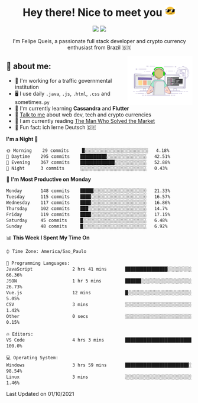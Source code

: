 
<h1 align="center">Hey there! Nice to meet you <img src="assets/sunglasses.gif" width="30"/></h1>

<p align="center">
  <a href="https://www.linkedin.com/in/fqueis"><img src="https://img.shields.io/badge/-LinkedIn-blue?style=flat&logo=Linkedin&logoColor=white" /></a>
  <a href="mailto:fqueis@gmail.com"><img src="https://img.shields.io/badge/-Gmail-c14438?style=flat&logo=Gmail&logoColor=white" /></a>
</p>

<p align="center">I'm Felipe Queis, a passionate full stack developer and crypto currency enthusiast from Brazil 🇧🇷</p>

<img width="35%" align="right" alt="fqueis" src="assets/profile.gif" /></p>

## 🤵 about me:

- 🏢 I'm working for a traffic governmental institution
- 🖥️ I use daily `.java`, `.js`, `.html`, `.css` and sometimes`.py`
- 🌱 I'm currently learning **Cassandra** and **Flutter**
- 💬 [Talk to me](https://github.com/fqueis/fqueis/discussions) about web dev, tech and crypto currencies
- 📖 I am currently reading [The Man Who Solved the Market](https://amzn.com/073521798X)
- 💭 Fun fact: ich lerne Deutsch 🇩🇪

<!--START_SECTION:waka-->
**I'm a Night 🦉** 

```text
🌞 Morning    29 commits     █░░░░░░░░░░░░░░░░░░░░░░░░   4.18% 
🌆 Daytime    295 commits    ██████████░░░░░░░░░░░░░░░   42.51% 
🌃 Evening    367 commits    █████████████░░░░░░░░░░░░   52.88% 
🌙 Night      3 commits      ░░░░░░░░░░░░░░░░░░░░░░░░░   0.43%

```
📅 **I'm Most Productive on Monday** 

```text
Monday       148 commits    █████░░░░░░░░░░░░░░░░░░░░   21.33% 
Tuesday      115 commits    ████░░░░░░░░░░░░░░░░░░░░░   16.57% 
Wednesday    117 commits    ████░░░░░░░░░░░░░░░░░░░░░   16.86% 
Thursday     102 commits    ███░░░░░░░░░░░░░░░░░░░░░░   14.7% 
Friday       119 commits    ████░░░░░░░░░░░░░░░░░░░░░   17.15% 
Saturday     45 commits     █░░░░░░░░░░░░░░░░░░░░░░░░   6.48% 
Sunday       48 commits     █░░░░░░░░░░░░░░░░░░░░░░░░   6.92%

```


📊 **This Week I Spent My Time On** 

```text
⌚︎ Time Zone: America/Sao_Paulo

💬 Programming Languages: 
JavaScript               2 hrs 41 mins       ████████████████░░░░░░░░░   66.36% 
JSON                     1 hr 5 mins         ██████░░░░░░░░░░░░░░░░░░░   26.73% 
Vue.js                   12 mins             █░░░░░░░░░░░░░░░░░░░░░░░░   5.05% 
CSV                      3 mins              ░░░░░░░░░░░░░░░░░░░░░░░░░   1.42% 
Other                    0 secs              ░░░░░░░░░░░░░░░░░░░░░░░░░   0.15%

🔥 Editors: 
VS Code                  4 hrs 3 mins        █████████████████████████   100.0%

💻 Operating System: 
Windows                  3 hrs 59 mins       ████████████████████████░   98.54% 
Linux                    3 mins              ░░░░░░░░░░░░░░░░░░░░░░░░░   1.46%

```


 Last Updated on 01/10/2021
<!--END_SECTION:waka-->
